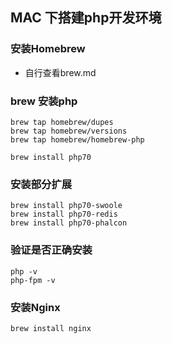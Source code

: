 ## MAC 下搭建php开发环境

### 安装Homebrew
* 自行查看brew.md

### brew 安装php
~~~
brew tap homebrew/dupes  
brew tap homebrew/versions  
brew tap homebrew/homebrew-php  

brew install php70
~~~

### 安装部分扩展
~~~
brew install php70-swoole
brew install php70-redis
brew install php70-phalcon
~~~

### 验证是否正确安装
~~~
php -v
php-fpm -v
~~~

### 安装Nginx
~~~
brew install nginx
~~~
